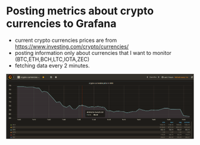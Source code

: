 # Posting metrics about crypto currencies to Grafana

- current crypto currencies prices are from https://www.investing.com/crypto/currencies/
- posting information only about currencies that I want to monitor (BTC,ETH,BCH,LTC,IOTA,ZEC)
- fetching data every 2 minutes.

![alt text](pic/grafana-currencies.png "grafana chart")